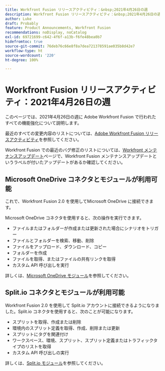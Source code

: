 ```yaml
---
title: Workfront Fusion リリースアクティビティ：&nbsp;2021年4月26日の週
description: Workfront Fusion リリースアクティビティ：&nbsp;2021年4月26日の週
author: Luke
draft: Probably
feature: Product Announcements, Workfront Fusion
recommendations: noDisplay, noCatalog
exl-id: 69721699-c642-4f6f-a13b-f6fe48bea0b7
hidefromtoc: true
source-git-commit: 76deb76c66e8f8a7dea721378591ae035b8d42e7
workflow-type: ht
source-wordcount: '220'
ht-degree: 100%

---
```


# Workfront Fusion リリースアクティビティ：2021年4月26日の週

このページでは、2021年4月26日の週に Adobe Workfront Fusion で行われたすべての機能強化について説明します。

最近のすべての変更内容のリストについては、[Adobe Workfront Fusion リリースアクティビティ](../../../product-announcements/product-releases/fusion-release-activity/fusion-release-activity.md)を参照してください。

Workfront Fusion での最近のバグ修正のリストについては、[Workfront メンテナンスアップデート](https://experienceleague.adobe.com/docs/workfront-known-issues/releases/current-updates.html?lang=ja)ページで、Workfront Fusion メンテナンスアップデートというラベルが付いたアップデートがあるか確認してください。

## Microsoft OneDrive コネクタとモジュールが利用可能

これで、Workfront Fusion 2.0 を使用してMicrosoft OneDrive に接続できます。

Microsoft OneDrive コネクタを使用すると、次の操作を実行できます。

* ファイルまたはフォルダーが作成または更新された場合にシナリオをトリガー
* ファイルとフォルダーを検索、移動、削除
* ファイルをアップロード、ダウンロード、コピー
* フォルダーを作成
* ファイルを取得、またはファイルの共有リンクを取得
* カスタム API 呼び出しを実行

詳しくは、[Microsoft OneDrive モジュール](../../../workfront-fusion/apps-and-their-modules/microsoft-onedrive-modules.md)を参照してください。

## Split.io コネクタとモジュールが利用可能

Workfront Fusion 2.0 を使用して Split.io アカウントに接続できるようになりました。Split.io コネクタを使用すると、次のことが可能になります。

* スプリットを取得、作成または削除
* 環境内のスプリット定義を取得、作成、削除または更新
* スプリットにタグを関連付け
* ワークスペース、環境、スプリット、スプリット定義またはトラフィックタイプのリストを取得
* カスタム API 呼び出しの実行

詳しくは、[Split.io モジュール](../../../workfront-fusion/apps-and-their-modules/split-io-modules.md)を参照してください。
